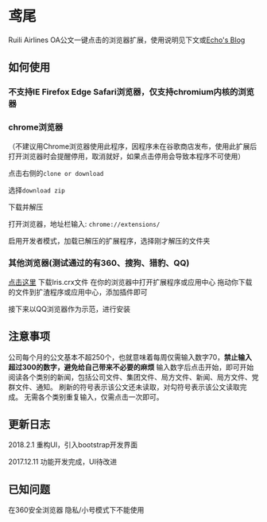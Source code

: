 # 鸢尾
Ruili Airlines OA公文一键点击的浏览器扩展，使用说明见下文或[Echo's Blog](https://www.flyce.cn/Iris.html)

## 如何使用
### 不支持IE Firefox Edge Safari浏览器，仅支持chromium内核的浏览器
### chrome浏览器 

（不建议用Chrome浏览器使用此程序，因程序未在谷歌商店发布，使用此扩展后打开浏览器时会提醒停用，取消就好，如果点击停用会导致本程序不可使用）

点击右侧的`clone or download`

选择`download zip`

下载并解压

打开浏览器，地址栏输入: `chrome://extensions/`

启用开发者模式，加载已解压的扩展程序，选择刚才解压的文件夹
### 其他浏览器(测试通过的有360、搜狗、猎豹、QQ)
[点击这里](https://github.com/flyce/Iris/raw/master/Iris.crx) 下载Iris.crx文件
在你的浏览器中打开扩展程序或应用中心
拖动你下载的文件到扩渣程序或应用中心，添加插件即可

接下来以QQ浏览器作为示范，进行安装
[](https://github.com/flyce/Iris/blob/master/WechatIMG57.jpeg)

## 注意事项
公司每个月的公文基本不超250个，也就意味着每周仅需输入数字70，**禁止输入超过300的数字，避免给自己带来不必要的麻烦**
输入数字后点击开始，即可开始阅读各个类别的新闻，包括公司文件、集团文件、局方文件、新闻、局方文件、党群文件、通知。
刷新的符号表示该公文还未读取，对勾符号表示该公文读取完成。
无需各个类别重复输入，仅需点击一次即可。

## 更新日志
2018.2.1
重构UI，引入bootstrap开发界面

2017.12.11
功能开发完成，UI待改进

## 已知问题
在360安全浏览器 隐私/小号模式下不能使用
